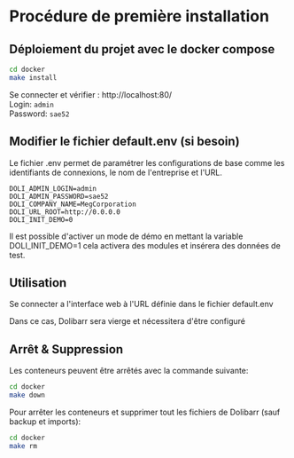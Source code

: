 # Procédure de première installation

## Déploiement du projet avec le docker compose

```bash
cd docker
make install
```

Se connecter et vérifier : http://localhost:80/
<br>
Login: `admin`
<br>
Password: `sae52`

## Modifier le fichier default.env (si besoin)

Le fichier .env permet de paramétrer les configurations de base comme les identifiants de connexions, le nom de l'entreprise et l'URL.

```
DOLI_ADMIN_LOGIN=admin
DOLI_ADMIN_PASSWORD=sae52
DOLI_COMPANY_NAME=MegCorporation
DOLI_URL_ROOT=http://0.0.0.0
DOLI_INIT_DEMO=0
```
Il est possible d'activer un mode de démo en mettant la variable DOLI_INIT_DEMO=1 cela activera des modules et insérera des données de test.


## Utilisation

Se connecter a l'interface web à l'URL définie dans le fichier default.env

Dans ce cas, Dolibarr sera vierge et nécessitera d'être configuré

## Arrêt & Suppression

Les conteneurs peuvent être arrêtés avec la commande suivante:

```bash
cd docker
make down
```

Pour arrêter les conteneurs et supprimer tout les fichiers de Dolibarr (sauf backup et imports):

```bash
cd docker
make rm
```

